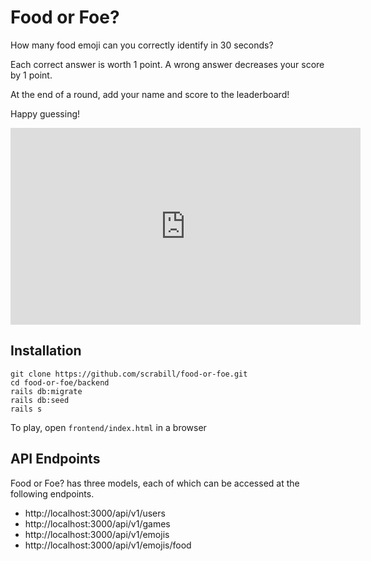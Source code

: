 # Food or Foe?

How many food emoji can you correctly identify in 30 seconds?

Each correct answer is worth 1 point. A wrong answer decreases your score by 1 point.

At the end of a round, add your name and score to the leaderboard!

Happy guessing!

<iframe width="560" height="315" src="https://www.youtube.com/embed/I1Ntg06JUaM" frameborder="0" allow="accelerometer; autoplay; encrypted-media; gyroscope; picture-in-picture" allowfullscreen></iframe>

## Installation

```
git clone https://github.com/scrabill/food-or-foe.git
cd food-or-foe/backend
rails db:migrate
rails db:seed
rails s
```

To play, open `frontend/index.html` in a browser

## API Endpoints

Food or Foe? has three models, each of which can be accessed at the following endpoints.

- http://localhost:3000/api/v1/users
- http://localhost:3000/api/v1/games
- http://localhost:3000/api/v1/emojis
- http://localhost:3000/api/v1/emojis/food
